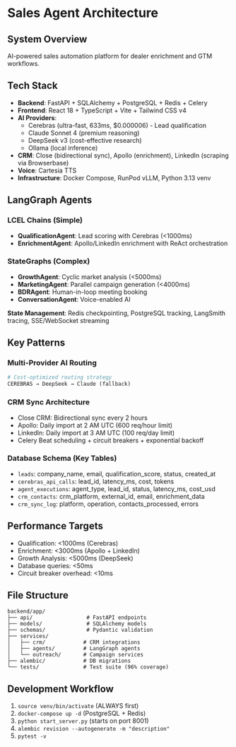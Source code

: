 # Sales Agent Architecture

## System Overview
AI-powered sales automation platform for dealer enrichment and GTM workflows.

## Tech Stack
- **Backend**: FastAPI + SQLAlchemy + PostgreSQL + Redis + Celery
- **Frontend**: React 18 + TypeScript + Vite + Tailwind CSS v4
- **AI Providers**: 
  - Cerebras (ultra-fast, 633ms, $0.000006) - Lead qualification
  - Claude Sonnet 4 (premium reasoning)
  - DeepSeek v3 (cost-effective research)
  - Ollama (local inference)
- **CRM**: Close (bidirectional sync), Apollo (enrichment), LinkedIn (scraping via Browserbase)
- **Voice**: Cartesia TTS
- **Infrastructure**: Docker Compose, RunPod vLLM, Python 3.13 venv

## LangGraph Agents

### LCEL Chains (Simple)
- **QualificationAgent**: Lead scoring with Cerebras (<1000ms)
- **EnrichmentAgent**: Apollo/LinkedIn enrichment with ReAct orchestration

### StateGraphs (Complex)
- **GrowthAgent**: Cyclic market analysis (<5000ms)
- **MarketingAgent**: Parallel campaign generation (<4000ms)
- **BDRAgent**: Human-in-loop meeting booking
- **ConversationAgent**: Voice-enabled AI

**State Management**: Redis checkpointing, PostgreSQL tracking, LangSmith tracing, SSE/WebSocket streaming

## Key Patterns

### Multi-Provider AI Routing
```python
# Cost-optimized routing strategy
CEREBRAS → DeepSeek → Claude (fallback)
```

### CRM Sync Architecture
- Close CRM: Bidirectional sync every 2 hours
- Apollo: Daily import at 2 AM UTC (600 req/hour limit)
- LinkedIn: Daily import at 3 AM UTC (100 req/day limit)
- Celery Beat scheduling + circuit breakers + exponential backoff

### Database Schema (Key Tables)
- `leads`: company_name, email, qualification_score, status, created_at
- `cerebras_api_calls`: lead_id, latency_ms, cost, tokens
- `agent_executions`: agent_type, lead_id, status, latency_ms, cost_usd
- `crm_contacts`: crm_platform, external_id, email, enrichment_data
- `crm_sync_log`: platform, operation, contacts_processed, errors

## Performance Targets
- Qualification: <1000ms (Cerebras)
- Enrichment: <3000ms (Apollo + LinkedIn)
- Growth Analysis: <5000ms (DeepSeek)
- Database queries: <50ms
- Circuit breaker overhead: <10ms

## File Structure
```
backend/app/
├── api/                 # FastAPI endpoints
├── models/              # SQLAlchemy models
├── schemas/             # Pydantic validation
├── services/
│   ├── crm/            # CRM integrations
│   ├── agents/         # LangGraph agents
│   └── outreach/       # Campaign services
├── alembic/            # DB migrations
└── tests/              # Test suite (96% coverage)
```

## Development Workflow
1. `source venv/bin/activate` (ALWAYS first)
2. `docker-compose up -d` (PostgreSQL + Redis)
3. `python start_server.py` (starts on port 8001)
4. `alembic revision --autogenerate -m "description"`
5. `pytest -v`
